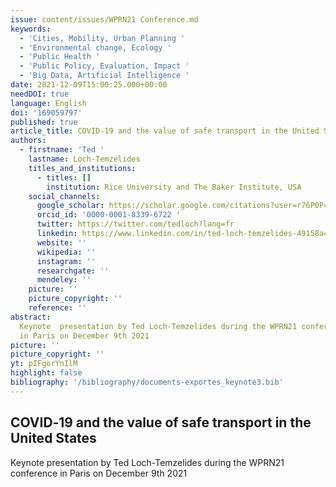 ```yaml
---
issue: content/issues/WPRN21 Conference.md
keywords:
  - 'Cities, Mobility, Urban Planning '
  - 'Environmental change, Ecology '
  - 'Public Health '
  - 'Public Policy, Evaluation, Impact '
  - 'Big Data, Artificial Intelligence '
date: 2021-12-09T15:00:25.000+00:00
needDOI: true
language: English
doi: '169059797'
published: true
article_title: COVID‑19 and the value of safe transport in the United States
authors:
  - firstname: 'Ted '
    lastname: Loch-Temzelides
    titles_and_institutions:
      - titles: []
        institution: Rice University and The Baker Institute, USA
    social_channels:
      google_scholar: https://scholar.google.com/citations?user=r76P0PcAAAAJ&hl=en
      orcid_id: '0000-0001-8339-6722 '
      twitter: https://twitter.com/tedloch?lang=fr
      linkedin: https://www.linkedin.com/in/ted-loch-temzelides-49158a43
      website: ''
      wikipedia: ''
      instagram: ''
      researchgate: ''
      mendeley: ''
    picture: ''
    picture_copyright: ''
    reference: ''
abstract:
  Keynote  presentation by Ted Loch-Temzelides during the WPRN21 conference
  in Paris on December 9th 2021
picture: ''
picture_copyright: ''
yt: pIFgorYnIlM
highlight: false
bibliography: '/bibliography/documents-exportes_keynote3.bib'
---
```


## COVID‑19 and the value of safe transport in the United States

Keynote presentation by Ted Loch-Temzelides during the WPRN21 conference in Paris on December 9th 2021

<Youtube yt="pIFgorYnIlM" caption ="Ted Loch-Temzelides: COVID‑19 and the value of safe transport in the United States"></Youtube>
